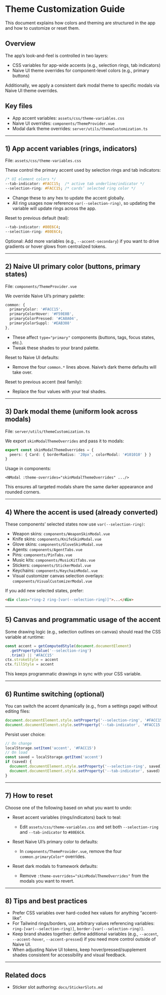 # Theme Customization Guide

This document explains how colors and theming are structured in the app and how to customize or reset them.

## Overview
The app’s look-and-feel is controlled in two layers:
- CSS variables for app-wide accents (e.g., selection rings, tab indicators)
- Naive UI theme overrides for component-level colors (e.g., primary buttons)

Additionally, we apply a consistent dark modal theme to specific modals via Naive UI theme overrides.

## Key files
- App accent variables: `assets/css/theme-variables.css`
- Naive UI overrides: `components/ThemeProvider.vue`
- Modal dark theme overrides: `server/utils/themeCustomization.ts`

---

## 1) App accent variables (rings, indicators)
File: `assets/css/theme-variables.css`

These control the primary accent used by selection rings and tab indicators:

```css
/* UI element colors */
--tab-indicator: #FACC15;  /* active tab underline/indicator */
--selection-ring: #FACC15; /* cards’ selected ring color */
```

- Change these to any hex to update the accent globally.
- All ring usages now reference `var(--selection-ring)`, so updating the variable will update rings across the app.

Reset to previous default (teal):
```css
--tab-indicator: #80E6C4;
--selection-ring: #80E6C4;
```

Optional: Add more variables (e.g., `--accent-secondary`) if you want to drive gradients or hover glows from centralized tokens.

---

## 2) Naive UI primary color (buttons, primary states)
File: `components/ThemeProvider.vue`

We override Naive UI’s primary palette:

```ts
common: {
  primaryColor: '#FACC15',
  primaryColorHover: '#F59E0B',
  primaryColorPressed: '#CA8A04',
  primaryColorSuppl: '#EAB308'
},
```

- These affect `type="primary"` components (buttons, tags, focus states, etc.).
- Tweak these shades to your brand palette.

Reset to Naive UI defaults:
- Remove the four `common.*` lines above. Naive’s dark theme defaults will take over.

Reset to previous accent (teal family):
- Replace the four values with your teal shades.

---

## 3) Dark modal theme (uniform look across modals)
File: `server/utils/themeCustomization.ts`

We export `skinModalThemeOverrides` and pass it to modals:

```ts
export const skinModalThemeOverrides = {
  peers: { Card: { borderRadius: '20px', colorModal: '#101010' } }
}
```

Usage in components:
```vue
<NModal :theme-overrides="skinModalThemeOverrides" .../>
```

This ensures all targeted modals share the same darker appearance and rounded corners.

---

## 4) Where the accent is used (already converted)
These components’ selected states now use `var(--selection-ring)`:
- Weapon skins: `components/WeaponSkinModal.vue`
- Knife skins: `components/KnifeSkinModal.vue`
- Glove skins: `components/GloveSkinModal.vue`
- Agents: `components/AgentTabs.vue`
- Pins: `components/PinTabs.vue`
- Music kits: `components/MusicKitTabs.vue`
- Stickers: `components/StickerModal.vue`
- Keychains: `components/KeychainModal.vue`
- Visual customizer canvas selection overlays: `components/VisualCustomizerModal.vue`

If you add new selected states, prefer:
```html
<div class="ring-2 ring-[var(--selection-ring)]">...</div>
```

---

## 5) Canvas and programmatic usage of the accent
Some drawing logic (e.g., selection outlines on canvas) should read the CSS variable at runtime:

```ts
const accent = getComputedStyle(document.documentElement)
  .getPropertyValue('--selection-ring')
  .trim() || '#FACC15'
ctx.strokeStyle = accent
ctx.fillStyle = accent
```

This keeps programmatic drawings in sync with your CSS variable.

---

## 6) Runtime switching (optional)
You can switch the accent dynamically (e.g., from a settings page) without editing files:

```js
document.documentElement.style.setProperty('--selection-ring', '#FACC15')
document.documentElement.style.setProperty('--tab-indicator', '#FACC15')
```

Persist user choice:
```js
// On change
localStorage.setItem('accent', '#FACC15')
// On load
const saved = localStorage.getItem('accent')
if (saved) {
  document.documentElement.style.setProperty('--selection-ring', saved)
  document.documentElement.style.setProperty('--tab-indicator', saved)
}
```

---

## 7) How to reset
Choose one of the following based on what you want to undo:

- Reset accent variables (rings/indicators) back to teal:
  - Edit `assets/css/theme-variables.css` and set both `--selection-ring` and `--tab-indicator` to `#80E6C4`.

- Reset Naive UI’s primary color to defaults:
  - In `components/ThemeProvider.vue`, remove the four `common.primaryColor*` overrides.

- Reset dark modals to framework defaults:
  - Remove `:theme-overrides="skinModalThemeOverrides"` from the modals you want to revert.

---

## 8) Tips and best practices
- Prefer CSS variables over hard-coded hex values for anything “accent-like”.
- For Tailwind rings/borders, use arbitrary values referencing variables: `ring-[var(--selection-ring)]`, `border-[var(--selection-ring)]`.
- Keep brand shades together: define additional variables (e.g., `--accent`, `--accent-hover`, `--accent-pressed`) if you need more control outside of Naive UI.
- When adjusting Naive UI tokens, keep hover/pressed/supplement shades consistent for accessibility and visual feedback.

---

## Related docs
- Sticker slot authoring: `docs/StickerSlots.md`

